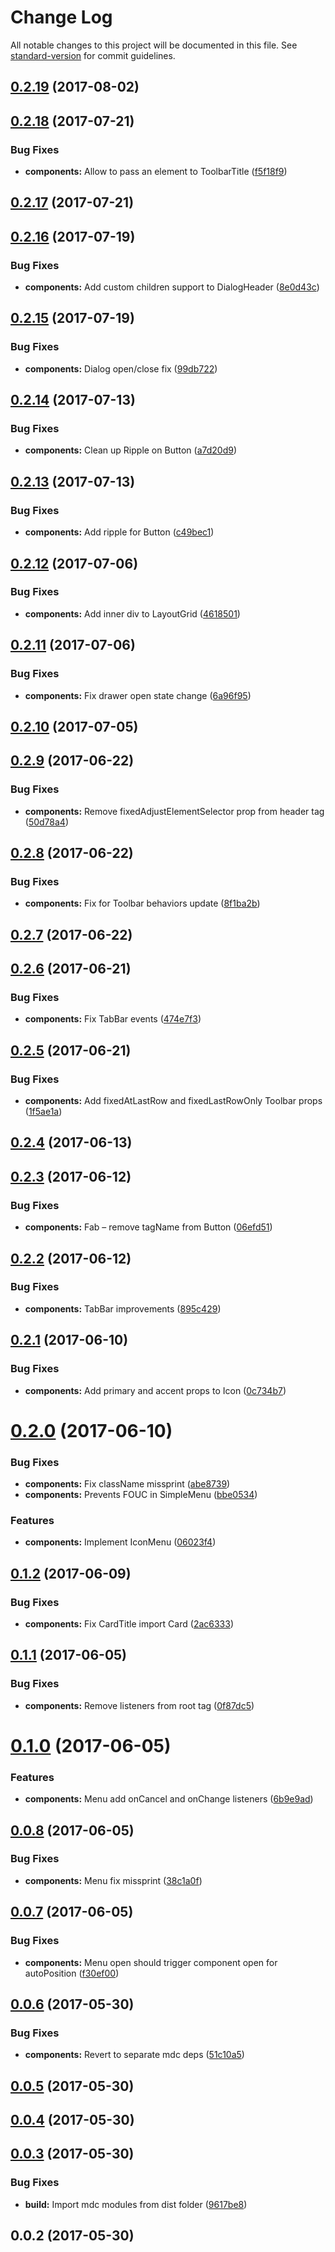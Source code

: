 # Change Log

All notable changes to this project will be documented in this file. See [standard-version](https://github.com/conventional-changelog/standard-version) for commit guidelines.

<a name="0.2.19"></a>
## [0.2.19](https://github.com/dimik/react-material-web-components/compare/v0.2.18...v0.2.19) (2017-08-02)



<a name="0.2.18"></a>
## [0.2.18](https://github.com/dimik/react-material-web-components/compare/v0.2.17...v0.2.18) (2017-07-21)


### Bug Fixes

* **components:** Allow to pass an element to ToolbarTitle ([f5f18f9](https://github.com/dimik/react-material-web-components/commit/f5f18f9))



<a name="0.2.17"></a>
## [0.2.17](https://github.com/dimik/react-material-web-components/compare/v0.2.16...v0.2.17) (2017-07-21)



<a name="0.2.16"></a>
## [0.2.16](https://github.com/dimik/react-material-web-components/compare/v0.2.15...v0.2.16) (2017-07-19)


### Bug Fixes

* **components:** Add custom children support to DialogHeader ([8e0d43c](https://github.com/dimik/react-material-web-components/commit/8e0d43c))



<a name="0.2.15"></a>
## [0.2.15](https://github.com/dimik/react-material-web-components/compare/v0.2.14...v0.2.15) (2017-07-19)


### Bug Fixes

* **components:** Dialog open/close fix ([99db722](https://github.com/dimik/react-material-web-components/commit/99db722))



<a name="0.2.14"></a>
## [0.2.14](https://github.com/dimik/react-material-web-components/compare/v0.2.13...v0.2.14) (2017-07-13)


### Bug Fixes

* **components:** Clean up Ripple on Button ([a7d20d9](https://github.com/dimik/react-material-web-components/commit/a7d20d9))



<a name="0.2.13"></a>
## [0.2.13](https://github.com/dimik/react-material-web-components/compare/v0.2.12...v0.2.13) (2017-07-13)


### Bug Fixes

* **components:** Add ripple for Button ([c49bec1](https://github.com/dimik/react-material-web-components/commit/c49bec1))



<a name="0.2.12"></a>
## [0.2.12](https://github.com/dimik/react-material-web-components/compare/v0.2.11...v0.2.12) (2017-07-06)


### Bug Fixes

* **components:** Add inner div to LayoutGrid ([4618501](https://github.com/dimik/react-material-web-components/commit/4618501))



<a name="0.2.11"></a>
## [0.2.11](https://github.com/dimik/react-material-web-components/compare/v0.2.10...v0.2.11) (2017-07-06)


### Bug Fixes

* **components:** Fix drawer open state change ([6a96f95](https://github.com/dimik/react-material-web-components/commit/6a96f95))



<a name="0.2.10"></a>
## [0.2.10](https://github.com/dimik/react-material-web-components/compare/v0.2.9...v0.2.10) (2017-07-05)



<a name="0.2.9"></a>
## [0.2.9](https://github.com/dimik/react-material-web-components/compare/v0.2.8...v0.2.9) (2017-06-22)


### Bug Fixes

* **components:** Remove fixedAdjustElementSelector prop from header tag ([50d78a4](https://github.com/dimik/react-material-web-components/commit/50d78a4))



<a name="0.2.8"></a>
## [0.2.8](https://github.com/dimik/react-material-web-components/compare/v0.2.7...v0.2.8) (2017-06-22)


### Bug Fixes

* **components:** Fix for Toolbar behaviors update ([8f1ba2b](https://github.com/dimik/react-material-web-components/commit/8f1ba2b))



<a name="0.2.7"></a>
## [0.2.7](https://github.com/dimik/react-material-web-components/compare/v0.2.6...v0.2.7) (2017-06-22)



<a name="0.2.6"></a>
## [0.2.6](https://github.com/dimik/react-material-web-components/compare/v0.2.5...v0.2.6) (2017-06-21)


### Bug Fixes

* **components:** Fix TabBar events ([474e7f3](https://github.com/dimik/react-material-web-components/commit/474e7f3))



<a name="0.2.5"></a>
## [0.2.5](https://github.com/dimik/react-material-web-components/compare/v0.2.4...v0.2.5) (2017-06-21)


### Bug Fixes

* **components:** Add fixedAtLastRow and fixedLastRowOnly Toolbar props ([1f5ae1a](https://github.com/dimik/react-material-web-components/commit/1f5ae1a))



<a name="0.2.4"></a>
## [0.2.4](https://github.com/dimik/react-material-web-components/compare/v0.2.3...v0.2.4) (2017-06-13)



<a name="0.2.3"></a>
## [0.2.3](https://github.com/dimik/react-material-web-components/compare/v0.2.2...v0.2.3) (2017-06-12)


### Bug Fixes

* **components:** Fab – remove tagName from Button ([06efd51](https://github.com/dimik/react-material-web-components/commit/06efd51))



<a name="0.2.2"></a>
## [0.2.2](https://github.com/dimik/react-material-web-components/compare/v0.2.1...v0.2.2) (2017-06-12)


### Bug Fixes

* **components:** TabBar improvements ([895c429](https://github.com/dimik/react-material-web-components/commit/895c429))



<a name="0.2.1"></a>
## [0.2.1](https://github.com/dimik/react-material-web-components/compare/v0.2.0...v0.2.1) (2017-06-10)


### Bug Fixes

* **components:** Add primary and accent props to Icon ([0c734b7](https://github.com/dimik/react-material-web-components/commit/0c734b7))



<a name="0.2.0"></a>
# [0.2.0](https://github.com/dimik/react-material-web-components/compare/v0.1.2...v0.2.0) (2017-06-10)


### Bug Fixes

* **components:** Fix className missprint ([abe8739](https://github.com/dimik/react-material-web-components/commit/abe8739))
* **components:** Prevents FOUC in SimpleMenu ([bbe0534](https://github.com/dimik/react-material-web-components/commit/bbe0534))


### Features

* **components:** Implement IconMenu ([06023f4](https://github.com/dimik/react-material-web-components/commit/06023f4))



<a name="0.1.2"></a>
## [0.1.2](https://github.com/dimik/react-material-web-components/compare/v0.1.1...v0.1.2) (2017-06-09)


### Bug Fixes

* **components:** Fix CardTitle import Card ([2ac6333](https://github.com/dimik/react-material-web-components/commit/2ac6333))



<a name="0.1.1"></a>
## [0.1.1](https://github.com/dimik/react-material-web-components/compare/v0.1.0...v0.1.1) (2017-06-05)


### Bug Fixes

* **components:** Remove listeners from root tag ([0f87dc5](https://github.com/dimik/react-material-web-components/commit/0f87dc5))



<a name="0.1.0"></a>
# [0.1.0](https://github.com/dimik/react-material-web-components/compare/v0.0.8...v0.1.0) (2017-06-05)


### Features

* **components:** Menu add onCancel and onChange listeners ([6b9e9ad](https://github.com/dimik/react-material-web-components/commit/6b9e9ad))



<a name="0.0.8"></a>
## [0.0.8](https://github.com/dimik/react-material-web-components/compare/v0.0.7...v0.0.8) (2017-06-05)


### Bug Fixes

* **components:** Menu fix missprint ([38c1a0f](https://github.com/dimik/react-material-web-components/commit/38c1a0f))



<a name="0.0.7"></a>
## [0.0.7](https://github.com/dimik/react-material-web-components/compare/v0.0.6...v0.0.7) (2017-06-05)


### Bug Fixes

* **components:** Menu open should trigger component open for autoPosition ([f30ef00](https://github.com/dimik/react-material-web-components/commit/f30ef00))



<a name="0.0.6"></a>
## [0.0.6](https://github.com/dimik/react-material-web-components/compare/v0.0.5...v0.0.6) (2017-05-30)


### Bug Fixes

* **components:** Revert to separate mdc deps ([51c10a5](https://github.com/dimik/react-material-web-components/commit/51c10a5))



<a name="0.0.5"></a>
## [0.0.5](https://github.com/dimik/react-material-web-components/compare/v0.0.4...v0.0.5) (2017-05-30)



<a name="0.0.4"></a>
## [0.0.4](https://gitlab.com/dmitry.poklonskiy/react-material-components/compare/v0.0.3...v0.0.4) (2017-05-30)



<a name="0.0.3"></a>
## [0.0.3](https://gitlab.com/dmitry.poklonskiy/react-material-components/compare/v0.0.2...v0.0.3) (2017-05-30)


### Bug Fixes

* **build:** Import mdc modules from dist folder ([9617be8](https://gitlab.com/dmitry.poklonskiy/react-material-components/commit/9617be8))



<a name="0.0.2"></a>
## 0.0.2 (2017-05-30)
